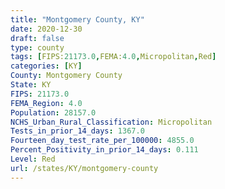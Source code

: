 ```yaml
---
title: "Montgomery County, KY"
date: 2020-12-30
draft: false
type: county
tags: [FIPS:21173.0,FEMA:4.0,Micropolitan,Red]
categories: [KY]
County: Montgomery County
State: KY
FIPS: 21173.0
FEMA_Region: 4.0
Population: 28157.0
NCHS_Urban_Rural_Classification: Micropolitan
Tests_in_prior_14_days: 1367.0
Fourteen_day_test_rate_per_100000: 4855.0
Percent_Positivity_in_prior_14_days: 0.111
Level: Red
url: /states/KY/montgomery-county
---
```



